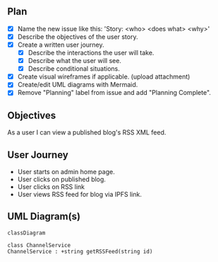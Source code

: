 ## Plan
* [x] Name the new issue like this: 'Story: \<who\> \<does what\> \<why>\'
* [x] Describe the objectives of the user story.
* [x] Create a written user journey. 
    * [x] Describe the interactions the user will take. 
    * [x] Describe what the user will see.
    * [x] Describe conditional situations.
* [x] Create visual wireframes if applicable. (upload attachment)
* [x] Create/edit UML diagrams with Mermaid.
* [x] Remove "Planning" label from issue and add "Planning Complete".

## Objectives
As a user I can view a published blog's RSS XML feed.

## User Journey
* User starts on admin home page.
* User clicks on published blog.
* User clicks on RSS link
* User views RSS feed for blog via IPFS link.

## UML Diagram(s)
```mermaid
classDiagram

class ChannelService
ChannelService : +string getRSSFeed(string id)
```

